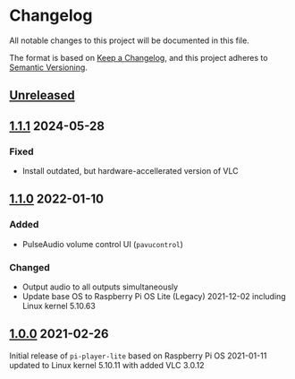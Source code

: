 # Changelog

All notable changes to this project will be documented in this file.

The format is based on [Keep a Changelog](https://keepachangelog.com/en/1.0.0/),
and this project adheres to [Semantic Versioning](https://semver.org/spec/v2.0.0.html).

## [Unreleased]

## [1.1.1] 2024-05-28

### Fixed

- Install outdated, but hardware-accellerated version of VLC

## [1.1.0] 2022-01-10

### Added

- PulseAudio volume control UI (`pavucontrol`)

### Changed

- Output audio to all outputs simultaneously
- Update base OS to Raspberry Pi OS Lite (Legacy) 2021-12-02 including Linux kernel 5.10.63

## [1.0.0] 2021-02-26

Initial release of `pi-player-lite` based on Raspberry Pi OS 2021-01-11 updated to Linux kernel 5.10.11 with added VLC 3.0.12

[unreleased]: https://github.com/IMAGINARY/pi-player-lite/compare/v1.0.0...HEAD
[1.1.1]: https://github.com/IMAGINARY/pi-player-lite/compare/v1.1.0...v1.1.1
[1.1.0]: https://github.com/IMAGINARY/pi-player-lite/compare/v1.0.0...v1.1.0
[1.0.0]: https://github.com/IMAGINARY/pi-player-lite/compare/v0.0.0...v1.0.0
